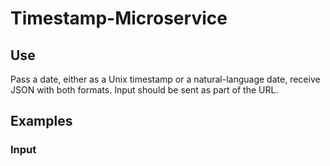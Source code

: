 # Timestamp-Microservice
## Use
Pass a date, either as a Unix timestamp or a natural-language date, receive JSON with both formats. Input should be sent as part of the URL.
## Examples
### Input
